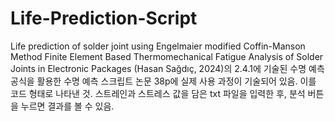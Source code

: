 # Life-Prediction-Script
Life prediction of solder joint using Engelmaier modified Coffin-Manson Method
Finite Element Based Thermomechanical Fatigue Analysis of Solder Joints in Electronic Packages (Hasan Sağdıç, 2024)의 2.4.1에 기술된 수명 예측 공식을 활용한 수명 예측 스크립트
논문 38p에 실제 사용 과정이 기술되어 있음.
이를 코드 형태로 나타낸 것.
스트레인과 스트레스 값을 담은 txt 파일을 입력한 후, 분석 버튼을 누르면 결과를 볼 수 있음.
